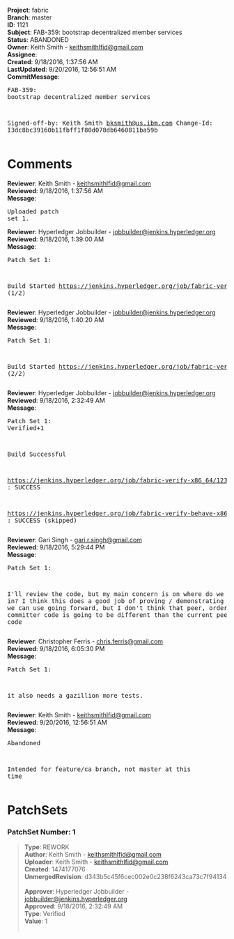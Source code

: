 <strong>Project</strong>: fabric<br><strong>Branch</strong>: master<br><strong>ID</strong>: 1121<br><strong>Subject</strong>: FAB-359: bootstrap decentralized member services<br><strong>Status</strong>: ABANDONED<br><strong>Owner</strong>: Keith Smith - keithsmithlfid@gmail.com<br><strong>Assignee</strong>:<br><strong>Created</strong>: 9/18/2016, 1:37:56 AM<br><strong>LastUpdated</strong>: 9/20/2016, 12:56:51 AM<br><strong>CommitMessage</strong>:<br><pre>FAB-359: bootstrap decentralized member services

Signed-off-by: Keith Smith <bksmith@us.ibm.com>
Change-Id: I3dc8bc39160b11fbff1f80d078db6460811ba59b
</pre><h1>Comments</h1><strong>Reviewer</strong>: Keith Smith - keithsmithlfid@gmail.com<br><strong>Reviewed</strong>: 9/18/2016, 1:37:56 AM<br><strong>Message</strong>: <pre>Uploaded patch set 1.</pre><strong>Reviewer</strong>: Hyperledger Jobbuilder - jobbuilder@jenkins.hyperledger.org<br><strong>Reviewed</strong>: 9/18/2016, 1:39:00 AM<br><strong>Message</strong>: <pre>Patch Set 1:

Build Started https://jenkins.hyperledger.org/job/fabric-verify-x86_64/1232/ (1/2)</pre><strong>Reviewer</strong>: Hyperledger Jobbuilder - jobbuilder@jenkins.hyperledger.org<br><strong>Reviewed</strong>: 9/18/2016, 1:40:20 AM<br><strong>Message</strong>: <pre>Patch Set 1:

Build Started https://jenkins.hyperledger.org/job/fabric-verify-behave-x86_64/155/ (2/2)</pre><strong>Reviewer</strong>: Hyperledger Jobbuilder - jobbuilder@jenkins.hyperledger.org<br><strong>Reviewed</strong>: 9/18/2016, 2:32:49 AM<br><strong>Message</strong>: <pre>Patch Set 1: Verified+1

Build Successful 

https://jenkins.hyperledger.org/job/fabric-verify-x86_64/1232/ : SUCCESS

https://jenkins.hyperledger.org/job/fabric-verify-behave-x86_64/155/ : SUCCESS (skipped)</pre><strong>Reviewer</strong>: Gari Singh - gari.r.singh@gmail.com<br><strong>Reviewed</strong>: 9/18/2016, 5:29:44 PM<br><strong>Message</strong>: <pre>Patch Set 1:

I'll review the code, but my main concern is on where do we fit this in?  I think this does a good job of proving / demonstrating a mechanism we can use going forward, but I don't think that peer, orderer and committer code is going to be different than the current peer code</pre><strong>Reviewer</strong>: Christopher Ferris - chris.ferris@gmail.com<br><strong>Reviewed</strong>: 9/18/2016, 6:05:30 PM<br><strong>Message</strong>: <pre>Patch Set 1:

it also needs a gazillion more tests.</pre><strong>Reviewer</strong>: Keith Smith - keithsmithlfid@gmail.com<br><strong>Reviewed</strong>: 9/20/2016, 12:56:51 AM<br><strong>Message</strong>: <pre>Abandoned

Intended for feature/ca branch, not master at this time</pre><h1>PatchSets</h1><h3>PatchSet Number: 1</h3><blockquote><strong>Type</strong>: REWORK<br><strong>Author</strong>: Keith Smith - keithsmithlfid@gmail.com<br><strong>Uploader</strong>: Keith Smith - keithsmithlfid@gmail.com<br><strong>Created</strong>: 1474177076<br><strong>UnmergedRevision</strong>: d343b5c45f6cec002e0c238f6243ca73c7f94134<br><br><strong>Approver</strong>: Hyperledger Jobbuilder - jobbuilder@jenkins.hyperledger.org<br><strong>Approved</strong>: 9/18/2016, 2:32:49 AM<br><strong>Type</strong>: Verified<br><strong>Value</strong>: 1<br><br></blockquote>